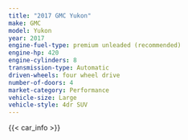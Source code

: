 ```yaml
---
title: "2017 GMC Yukon"
make: GMC
model: Yukon
year: 2017
engine-fuel-type: premium unleaded (recommended)
engine-hp: 420
engine-cylinders: 8
transmission-type: Automatic
driven-wheels: four wheel drive
number-of-doors: 4
market-category: Performance
vehicle-size: Large
vehicle-style: 4dr SUV
---
```


{{< car_info >}}
